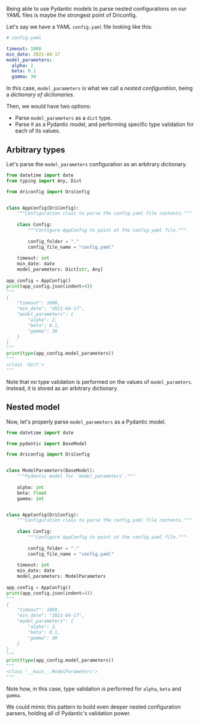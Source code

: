Being able to use Pydantic models to parse nested configurations on our YAML files is maybe the
strongest point of Driconfig.

Let's say we have a YAML `config.yaml` file looking like this:

```yaml
# config.yaml

timeout: 1000
min_date: 2021-04-17
model_parameters:
  alpha: 2
  beta: 0.1
  gamma: 30
```

In this case, `model_parameters` is what we call a *nested configuration*, being a *dictionary of dictionaries*.

Then, we would have two options:

* Parse `model_parameters` as a `dict` type.
* Parse it as a Pydantic model, and performing specific type validation for each of its values.

## Arbitrary types
Let's parse the `model_parameters` configuration as an arbitrary dictionary.
```python
from datetime import date
from typing import Any, Dict

from driconfig import DriConfig


class AppConfig(DriConfig):
    """Configuration class to parse the config.yaml file contents."""
    
    class Config:
        """Configure AppConfig to point at the config.yaml file."""
        
        config_folder = "."
        config_file_name = "config.yaml"
    
    timeout: int
    min_date: date
    model_parameters: Dict[str, Any]
    
app_config = AppConfig()
print(app_config.json(indent=4))
"""
{
    "timeout": 1000,
    "min_date": "2021-04-17",
    "model_parameters": {
        "alpha": 2,
        "beta": 0.1,
        "gamma": 30
    }
}
"""
print(type(app_config.model_parameters))
"""
<class 'dict'>
"""
```

Note that no type validation is performed on the values of `model_paramters`. Instead, it is stored
as an arbitrary dictionary.

## Nested model

Now, let's properly parse `model_parameters` as a Pydantic model.
```python
from datetime import date

from pydantic import BaseModel

from driconfig import DriConfig


class ModelParameters(BaseModel):
    """Pydantic model for `model_parameters`."""
    
    alpha: int
    beta: float
    gamma: int


class AppConfig(DriConfig):
    """Configuration class to parse the config.yaml file contents."""
    
    class Config:
        """Configure AppConfig to point at the config.yaml file."""
        
        config_folder = "."
        config_file_name = "config.yaml"
    
    timeout: int
    min_date: date
    model_parameters: ModelParameters
    
app_config = AppConfig()
print(app_config.json(indent=4))
"""
{
    "timeout": 1000,
    "min_date": "2021-04-17",
    "model_parameters": {
        "alpha": 2,
        "beta": 0.1,
        "gamma": 30
    }
}
"""
print(type(app_config.model_parameters))
"""
<class '__main__.ModelParameters'>
"""
```

Note how, in this case, type validation *is* performed for `alpha`, `beta` and `gamma`.

We could mimic this pattern to build even deeper nested configuration parsers, 
holding all of Pydantic's validation power.
